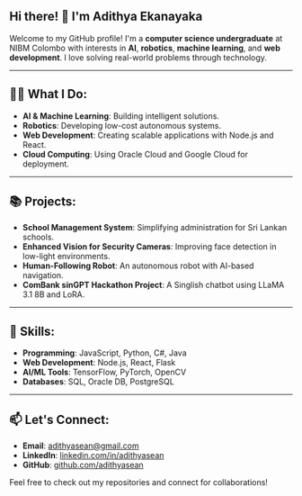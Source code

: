 ## Hi there! 👋 I'm **Adithya Ekanayaka**

Welcome to my GitHub profile! I'm a **computer science undergraduate** at NIBM Colombo with interests in **AI**, **robotics**, **machine learning**, and **web development**. I love solving real-world problems through technology.

---

## 👨‍💻 What I Do:
- **AI & Machine Learning**: Building intelligent solutions.
- **Robotics**: Developing low-cost autonomous systems.
- **Web Development**: Creating scalable applications with Node.js and React.
- **Cloud Computing**: Using Oracle Cloud and Google Cloud for deployment.

---

## 📚 Projects:
- **School Management System**: Simplifying administration for Sri Lankan schools.
- **Enhanced Vision for Security Cameras**: Improving face detection in low-light environments.
- **Human-Following Robot**: An autonomous robot with AI-based navigation.
- **ComBank sinGPT Hackathon Project**: A Singlish chatbot using LLaMA 3.1 8B and LoRA.

---

## 🚀 Skills:
- **Programming**: JavaScript, Python, C#, Java
- **Web Development**: Node.js, React, Flask
- **AI/ML Tools**: TensorFlow, PyTorch, OpenCV
- **Databases**: SQL, Oracle DB, PostgreSQL

---

## 📫 Let's Connect:
- **Email**: adithyasean@gmail.com
- **LinkedIn**: [linkedin.com/in/adithyasean](https://www.linkedin.com/in/adithyasean/)
- **GitHub**: [github.com/adithyasean](https://github.com/adithyasean)

Feel free to check out my repositories and connect for collaborations!
